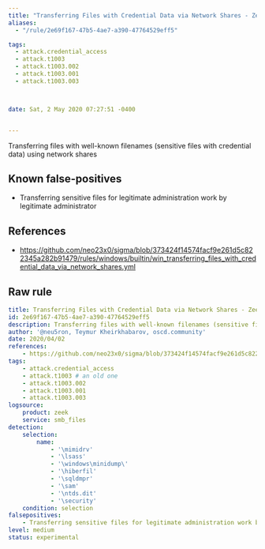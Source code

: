 ```yaml
---
title: "Transferring Files with Credential Data via Network Shares - Zeek"
aliases:
  - "/rule/2e69f167-47b5-4ae7-a390-47764529eff5"

tags:
  - attack.credential_access
  - attack.t1003
  - attack.t1003.002
  - attack.t1003.001
  - attack.t1003.003



date: Sat, 2 May 2020 07:27:51 -0400


---
```


Transferring files with well-known filenames (sensitive files with credential data) using network shares

<!--more-->


## Known false-positives

* Transferring sensitive files for legitimate administration work by legitimate administrator



## References

* https://github.com/neo23x0/sigma/blob/373424f14574facf9e261d5c822345a282b91479/rules/windows/builtin/win_transferring_files_with_credential_data_via_network_shares.yml


## Raw rule
```yaml
title: Transferring Files with Credential Data via Network Shares - Zeek
id: 2e69f167-47b5-4ae7-a390-47764529eff5
description: Transferring files with well-known filenames (sensitive files with credential data) using network shares
author: '@neu5ron, Teymur Kheirkhabarov, oscd.community'
date: 2020/04/02
references:
    - https://github.com/neo23x0/sigma/blob/373424f14574facf9e261d5c822345a282b91479/rules/windows/builtin/win_transferring_files_with_credential_data_via_network_shares.yml
tags:
    - attack.credential_access
    - attack.t1003 # an old one
    - attack.t1003.002
    - attack.t1003.001
    - attack.t1003.003
logsource:
    product: zeek
    service: smb_files
detection:
    selection:
        name:
            - '\mimidrv'
            - '\lsass'
            - '\windows\minidump\'
            - '\hiberfil'
            - '\sqldmpr'
            - '\sam'
            - '\ntds.dit'
            - '\security'
    condition: selection
falsepositives:
    - Transferring sensitive files for legitimate administration work by legitimate administrator
level: medium
status: experimental

```
